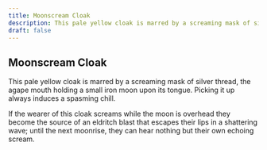 ```yaml
---
title: Moonscream Cloak
description: This pale yellow cloak is marred by a screaming mask of silver thread, the agape mouth holding a small iron moon upon its tongue. Picking it up always induces a spasming chill....
draft: false
---
```


## Moonscream Cloak

This pale yellow cloak is marred by a screaming mask of silver thread, the agape mouth holding a small iron moon upon its tongue. Picking it up always induces a spasming chill.

If the wearer of this cloak screams while the moon is overhead they become the source of an eldritch blast that escapes their lips in a shattering wave; until the next moonrise, they can hear nothing but their own echoing scream.
